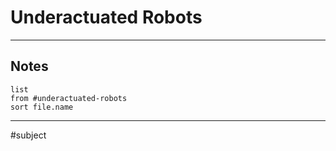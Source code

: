 # Underactuated Robots

---

## Notes

```dataview
list
from #underactuated-robots
sort file.name
```

---
#subject